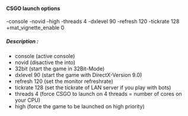 #### CSGO launch options

-console -novid -high -threads 4 -dxlevel 90 -refresh 120 -tickrate 128 +mat_vignette_enable 0

##### Description : 

- console (active console)
- novid (disactive the into)
- 32bit (start the game in 32Bit-Mode)
- dxlevel 90 (start the game with DirectX-Version 9.0)
- refresh 120 (set the monitor refreshrate)
- tickrate 128 (set the tickrate of LAN server if you play with bots)
- threads 4 (force CSGO to launch on 4 threads = number of cores on your CPU)
- high (force the game to be launched on high priority)
